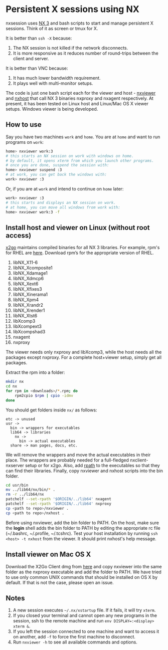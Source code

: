 # Persistent X sessions using NX

nxsession uses [NX 3](https://www.nomachine.com) and bash scripts to start and manage persistent X sessions. Think of it as screen or tmux for X.

It is better than `ssh -X` because:

1. The NX session is not killed if the network disconnects.
2. It is more responsive as it reduces number of round-trips between the client and server.

It is better than VNC because:

1. It has much lower bandwidth requirement.
2. It plays well with multi-monitor setups.

The code is just one bash script each for the viewer and host - [nxviewer](nxviewer) and [nxhost](nxhost) that call NX 3 binaries nxproxy and nxagent respectively. At present, it has been tested on Linux host and Linux/Mac OS X viewer setups. Windows viewer is being developed.

## How to use

Say you have two machines `work` and `home`. You are at `home` and want to run programs on `work`:

```bash
home> nxviewer work:3
# this starts an NX session on work with windows on home.
# by default, it opens xterm from which you launch other programs.
# once you are done, suspend the session with:
home> nxviewer suspend :3
# at work, you can get back the windows with:
work> nxviewer :3
```

Or, if you are at `work` and intend to continue on `home` later:

```bash
work> nxviewer :3
# this starts and displays an NX session on work.
# at home, you can move all windows from work with:
home> nxviewer work:3 -f
```

## Install host and viewer on Linux (without root access)

[x2go](http://wiki.x2go.org/doku.php/download:start) maintains compiled binaries for all NX 3 libraries. For example, rpm's for RHEL are [here](http://packages.x2go.org/epel). Download rpm’s for the appropriate version of RHEL.

1. libNX_X11-6
2. libNX_Xcomposite1
3. libNX_Xdamage1
4. libNX_Xdmcp6
5. libNX_Xext6
6. libNX_Xfixes3
7. libNX_Xinerama1
8. libNX_Xpm4
9. libNX_Xrandr2
10. libNX_Xrender1
11. libNX_Xtst6
12. libXcomp3
13. libXcompext3
14. libXcompshad3
15. nxagent
16. nxproxy

The viewer needs only nxproxy and libXcomp3, while the host needs all the packages except nxproxy. For a complete host+viewer setup, simply get all packages.

Extract the rpm into a folder:

```bash
mkdir nx
cd nx
for rpm in <downloads>/*.rpm; do
    rpm2cpio $rpm | cpio -idmv
done
```

You should get folders inside `nx/` as follows:

```
etc -> unused
usr ->
  bin -> wrappers for executables
  lib64 -> libraries
    nx ->
      bin -> actual executables
  share -> man pages, docs, etc.
```

We will remove the wrappers and move the actual executables in their place. The wrappers are probably needed for a full-fledged nxclient-nxserver setup or for x2go. Also, add [rpath](http://en.wikipedia.org/wiki/Rpath) to the executables so that they can find their libraries. Finally, copy nxviewer and nxhost scripts into the bin folder.

```bash
cd usr/bin
mv ../lib64/nx/bin/* .
rm -r ../lib64/nx
patchelf --set-rpath '$ORIGIN/../lib64' nxagent
patchelf --set-rpath '$ORIGIN/../lib64' nxproxy
cp <path to repo>/nxviewer .
cp <path to repo>/nxhost .
```

Before using nxviewer, add the bin folder to PATH. On the host, make sure the **login** shell adds the bin folder to PATH by editing the appropriate rc file (~/.bashrc, ~/.profile, ~/.tcshrc). Test your host installation by running `ssh <host> -t nxhost` from the viewer. It should print nxhost's help message.

## Install viewer on Mac OS X

Download the X2Go Client dmg from [here](http://wiki.x2go.org/doku.php/download:start) and copy nxviewer into the same folder as the nxproxy executable and add the folder to PATH. We have tried to use only common UNIX commands that should be installed on OS X by default. If that is not the case, please open an issue.

## Notes

1. A new session executes `~/.nx/xstartup` file. If it fails, it will try `xterm`.
2. If you closed your terminal and cannot open any new programs in the session, ssh to the remote machine and run `env DISPLAY=:<display> xterm &`.
3. If you left the session connected to one machine and want to access it on another, add `-f` to force the first machine to disconnect.
4. Run `nxviewer -h` to see all available commands and options.
